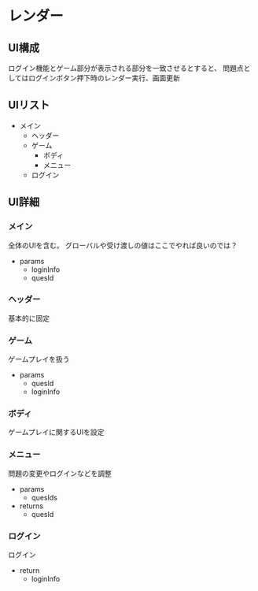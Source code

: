 # レンダー

## UI構成

ログイン機能とゲーム部分が表示される部分を一致させるとすると、
問題点としてはログインボタン押下時のレンダー実行、画面更新

## UIリスト

+ メイン
  + ヘッダー
  + ゲーム
    + ボディ
    + メニュー
  + ログイン

## UI詳細

### メイン

全体のUIを含む。
グローバルや受け渡しの値はここでやれば良いのでは？

+ params
  + loginInfo
  + quesId

### ヘッダー

基本的に固定

### ゲーム

ゲームプレイを扱う

+ params
  + quesId
  + loginInfo

### ボディ

ゲームプレイに関するUIを設定

### メニュー

問題の変更やログインなどを調整

+ params
  + quesIds
+ returns
  + quesId

### ログイン

ログイン

+ return
  + loginInfo
